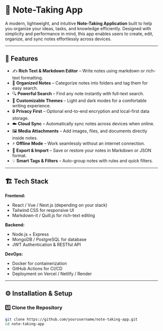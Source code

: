 # 📝 Note-Taking App

A modern, lightweight, and intuitive **Note-Taking Application** built to help you organize your ideas, tasks, and knowledge efficiently. Designed with simplicity and performance in mind, this app enables users to create, edit, organize, and sync notes effortlessly across devices.

---

## 🚀 Features

- ✍️ **Rich Text & Markdown Editor** – Write notes using markdown or rich-text formatting.  
- 📂 **Organized Notes** – Categorize notes into folders and tag them for easy search.  
- 🔍 **Powerful Search** – Find any note instantly with full-text search.  
- 🌙 **Customizable Themes** – Light and dark modes for a comfortable writing experience.  
- 🔒 **Privacy First** – Optional end-to-end encryption and local-first data storage.  
- ☁️ **Cloud Sync** – Automatically sync notes across devices when online.  
- 🖼️ **Media Attachments** – Add images, files, and documents directly inside notes.  
- ⚡ **Offline Mode** – Work seamlessly without an internet connection.  
- 🧩 **Export & Import** – Save or restore your notes in Markdown or JSON format.  
- 💡 **Smart Tags & Filters** – Auto-group notes with rules and quick filters.  

---

## 🏗️ Tech Stack

**Frontend:**
- React / Vue / Next.js (depending on your stack)
- Tailwind CSS for responsive UI
- Markdown-it / Quill.js for rich-text editing

**Backend:**
- Node.js + Express  
- MongoDB / PostgreSQL for database  
- JWT Authentication & RESTful API

**DevOps:**
- Docker for containerization  
- GitHub Actions for CI/CD  
- Deployment on Vercel / Netlify / Render  

---

## ⚙️ Installation & Setup

### 1️⃣ Clone the Repository
```bash
git clone https://github.com/yourusername/note-taking-app.git
cd note-taking-app
